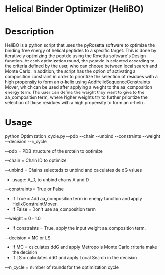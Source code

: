 # Helical Binder Optimizer (HeliBO)
# Description
HeliBO is a python script that uses the pyRosetta software to optimize the binding free energy of helical peptides to a specific target. This is done by iteratively optimizing the peptide using the Rosetta software's Design function. At each optimization round, the peptide is selected according to the criteria defined by the user, who can choose between local search and Monte Carlo. In addition, the script has the option of activating a composition constraint in order to prioritize the selection of residues with a high propensity to form an α-helix using AddHelixSequenceConstraints Mover, which can be used after applying a weight to the aa_composition energy term. The user can define the weight they want to give to the aa_composition term, where higher weights try to further prioritize the selection of those residues with a high propensity to form an α-helix.


# Usage

python Optimization_cycle.py --pdb  --chain  --unbind  --constraints  --weight  --decision  --n_cycle 

--pdb = PDB structure of the protein to optimize

--chain = Chain ID to optimize

--unbind = Chains selecteds to unbind and calculates de dG values
  - usage: A_D, to unbind chains A and D 

--constraints = True or False
  - If True = Add aa_composition term in energy function and apply HelixConstraintMover.
  - If False = Don't use aa_composition term
  
--weight = 0 - 1.0
  - If constraints = True, apply the input weight aa_composition term.

--decision = MC or LS
  - If MC = calculates ddG and apply Metropolis Monte Carlo criteria make the decision
  - If LS = calculates ddG and apply Local Search in the decision

--n_cycle = number of rounds for the optimization cycle
